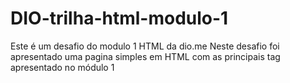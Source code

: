 # DIO-trilha-html-modulo-1

Este é um desafio do modulo 1 HTML da dio.me
Neste desafio foi apresentado uma pagina simples em HTML
com as principais tag apresentado no módulo 1
